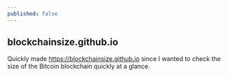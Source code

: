 ```yaml
---
published: false
---
```

## blockchainsize.github.io

Quickly made https://blockchainsize.github.io since I wanted to check the size of the Bitcoin blockchain quickly at a glance.
